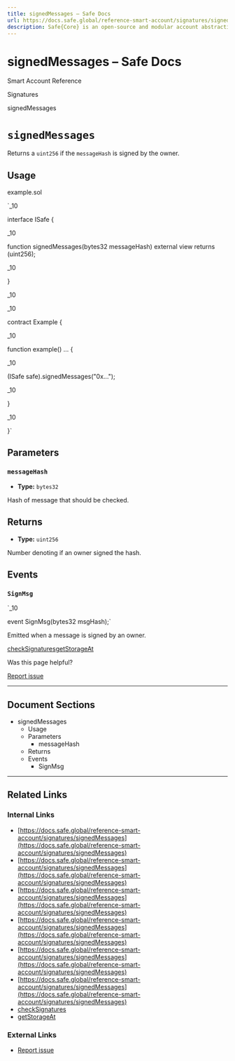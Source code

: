 ```yaml
---
title: signedMessages – Safe Docs
url: https://docs.safe.global/reference-smart-account/signatures/signedMessages
description: Safe{Core} is an open-source and modular account abstraction stack. Learn about its features and how to use it.
---
```


# signedMessages – Safe Docs

Smart Account Reference

Signatures

signedMessages

# `signedMessages`

Returns a `uint256` if the `messageHash` is signed by the owner.

## Usage



example.sol

`_10

interface ISafe {

_10

function signedMessages(bytes32 messageHash) external view returns (uint256);

_10

}

_10

_10

contract Example {

_10

function example() ... {

_10

(ISafe safe).signedMessages("0x...");

_10

}

_10

}`

## Parameters

### `messageHash`

- **Type:** `bytes32`

Hash of message that should be checked.

## Returns

- **Type:** `uint256`

Number denoting if an owner signed the hash.

## Events

### `SignMsg`

`_10

event SignMsg(bytes32 msgHash);`

Emitted when a message is signed by an owner.

[checkSignatures](/reference-smart-account/signatures/checkSignatures "checkSignatures")[getStorageAt](/reference-smart-account/utilities/getStorageAt "getStorageAt")

Was this page helpful?

[Report issue](https://github.com/safe-global/safe-docs/issues/new?assignees=&labels=nextra-feedback&projects=&template=nextra-feedback.yml&title=%5BFeedback%5D+)

---

## Document Sections

- signedMessages
  - Usage
  - Parameters
    - messageHash
  - Returns
  - Events
    - SignMsg

---

## Related Links

### Internal Links

- [https://docs.safe.global/reference-smart-account/signatures/signedMessages](https://docs.safe.global/reference-smart-account/signatures/signedMessages)
- [https://docs.safe.global/reference-smart-account/signatures/signedMessages](https://docs.safe.global/reference-smart-account/signatures/signedMessages)
- [https://docs.safe.global/reference-smart-account/signatures/signedMessages](https://docs.safe.global/reference-smart-account/signatures/signedMessages)
- [https://docs.safe.global/reference-smart-account/signatures/signedMessages](https://docs.safe.global/reference-smart-account/signatures/signedMessages)
- [https://docs.safe.global/reference-smart-account/signatures/signedMessages](https://docs.safe.global/reference-smart-account/signatures/signedMessages)
- [https://docs.safe.global/reference-smart-account/signatures/signedMessages](https://docs.safe.global/reference-smart-account/signatures/signedMessages)
- [checkSignatures](https://docs.safe.global/reference-smart-account/signatures/checkSignatures)
- [getStorageAt](https://docs.safe.global/reference-smart-account/utilities/getStorageAt)

### External Links

- [Report issue](https://github.com/safe-global/safe-docs/issues/new?assignees=&labels=nextra-feedback&projects=&template=nextra-feedback.yml&title=%5BFeedback%5D+)

